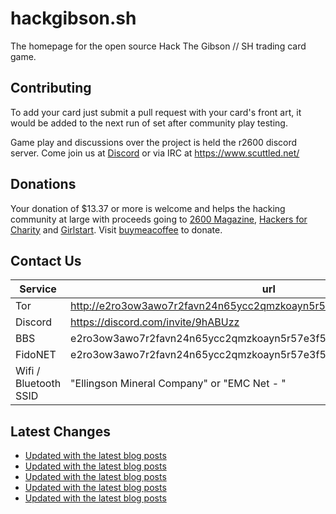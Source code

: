 # hackgibson.sh
The homepage for the open source Hack The Gibson // SH trading card game.


## Contributing

To add your card just submit a pull request with your card's front art, it would be added to the next run of set after community play testing.

Game play and discussions over the project is held the r2600 discord server. Come join us at [Discord](https://discord.com/invite/9hABUzz) or via IRC at https://www.scuttled.net/


## Donations

Your donation of $13.37 or more is welcome and helps the hacking community at large with proceeds going to [2600 Magazine](https://2600.com/), [Hackers for Charity](https://hackersforcharity.org) and [Girlstart](https://girlstart.org).  Visit [buymeacoffee](https://www.buymeacoffee.com/hackgibson.sh) to donate.


## Contact Us

Service | url
-|-
Tor | http://e2ro3ow3awo7r2favn24n65ycc2qmzkoayn5r57e3f56nvjwdcgg32ad.onion
Discord | https://discord.com/invite/9hABUzz
BBS | e2ro3ow3awo7r2favn24n65ycc2qmzkoayn5r57e3f56nvjwdcgg32ad.onion:23
FidoNET | e2ro3ow3awo7r2favn24n65ycc2qmzkoayn5r57e3f56nvjwdcgg32ad.onion:24554
Wifi / Bluetooth SSID | "Ellingson Mineral Company" or "EMC Net - <fidonet address>"

## Latest Changes
<!-- BLOG-POST-LIST:START -->
- [Updated with the latest blog posts](https://github.com/DFW2600/hackgibson.sh/commit/6560b669e891fb57a8267bfbfc142f426732e74d)
- [Updated with the latest blog posts](https://github.com/DFW2600/hackgibson.sh/commit/34f1e7b4db1cc7dc0d0d4075671886c70893815e)
- [Updated with the latest blog posts](https://github.com/DFW2600/hackgibson.sh/commit/c86657eda616e18a0289f22ae22029d884848b08)
- [Updated with the latest blog posts](https://github.com/DFW2600/hackgibson.sh/commit/f9b7090e9d9f90f7fd5fa9f418e724fb04265624)
- [Updated with the latest blog posts](https://github.com/DFW2600/hackgibson.sh/commit/859a725caaf56cdf2d9d031aaefb12f4a5dcf09b)
<!-- BLOG-POST-LIST:END -->
